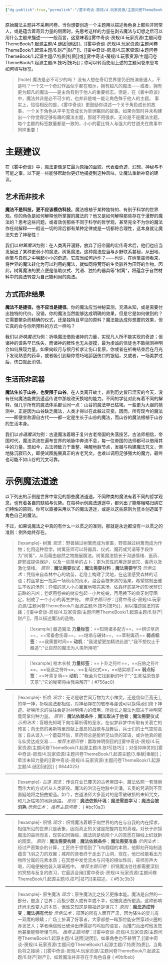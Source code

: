 ```yaml
---
{"dg-publish":true,"permalink":"/雾中奇谈-房规/4.玩家资源/主题问卷ThemeBook/1.起源主题/9.原始魔法/"}
---
```


原始魔法主题并不采用问卷。当你想要创造一个主题用以描述角色身上那些非同常人，或是蕴含着奇异力量的侧面时，先思考这样的力量在剥去魔法与幻想之后可以用什么主题来描述——一般而言，这意味着[[雾中奇谈-房规/4.玩家资源/主题问卷ThemeBook/1.起源主题/4.谜团\|谜团]]、[[雾中奇谈-房规/4.玩家资源/主题问卷ThemeBook/1.起源主题/6.财产\|财产]]、[[雾中奇谈-房规/4.玩家资源/主题问卷ThemeBook/1.起源主题/7.特质\|特质]]或[[雾中奇谈-房规/4.玩家资源/主题问卷ThemeBook/1.起源主题/8.技巧\|技巧]]；你可以转而使用上述的主题问卷来思考如何填写标签。
>[!note] 魔法是必不可少的吗？
>没有人想在奇幻世界里仍旧扮演普通人，不是吗？一个又一个奇幻作品似乎都在暗示，拥有超凡的魔法——或者，拥有更为超凡的魔法——是主角有别于他人的重要标志。但是，在《雾中奇谈》中，魔法并非是必不可少的，也并非是唯一能让角色殊于他人的主题。
>事实上，恰恰相反的是，《雾中奇谈》更鼓励你讲述一个关于角色成长的故事，一个关于角色从平平无奇成长为举世瞩目的故事。如果你暂时并未构建出一个你觉得足够有趣的魔法主题，那就不用强求。无论是不是魔法主题，每个主题的标签数量都是一致的，小小的霍比特人与强大的甘道夫在故事中同样重要！
>
# 主题建议
在《雾中奇谈》中，魔法更像是它最为原始的面貌，代表着奇迹、幻想、神秘与不可能之事。以下是一些能够帮助你更好地捕捉到这种风味，让魔法重新神奇的建议。
## 艺术而非技术
**魔法不是科技，更不应该模仿科技**。魔法根植于某种独特的、有别于科学的世界观。你的角色是如何解释他所掌握的魔法的？他又是如何解释那些存在于漫野的魔法的？思考这些问题，或者效仿那些不同于科学的哲学观，甚至完全不为你的魔法作任何解释——假设一切的背后都有某种定律或是一切都符合理性，这本身就让魔法失去了神秘性！

我们以*树篱魔法*为例：在人类离开漫野，放弃了旧帝国的宏伟奇术后，他们也应当发展出了某种更弱小的魔法，树篱魔法。这种魔法应当与乡野联系甚秘，从田地、树篱与自然之中唤起小小的奇迹。它应当如何运作？——也许，在树篱巫师看来，将世界的魔法转化为可以利用的魔法，就如同将荒野的生灵驯养为田野的作物。因此，树篱魔法的要点便是借助仪式、咒语、独特的器具等"树篱"，将蕴含于自然材料中的魔法转变为自己能利用的魔法。

## 方式而非结果
**魔法不是捷径，也不应当是捷径**。你的魔法应当神秘莫测，充满未知，或是需要付出独特的代价。没错，你的魔法当然能够达成明确的效果，但是它是如何做到的？它需要繁杂而精确的仪式，还是独特且罕见的原料？魔法能达成你想要的效果，但它真的会与你所预料的方式一样吗？

我们以*祈唤魔法*为例：祈唤魔法借助诸神的力量，实现凡人所不能实现的奇迹；但诸神的谱系早已佚失，而诸神的脾性也无从捉摸，最为虔诚的信徒也不敢揣测神明会如何展现力量。如果向皎月与银月祈求让伤口复原，你或者在祈祷结束后在月光下发现熟悉的药草，或者吸引到帮你乖巧地舔舐伤口的银貂，又或者，一场美梦过后，伤口就此消弭。

## 生活而非武器
**魔法生长于山谷，也受限于山谷**。在人类离开故土，直到历史皆已湮灭的今天，没有任何魔法能做到遥远传说中那般改天换地的能力。不同的学徒对此有着不同的解释，但几乎所有的魔法体系都认同一点：山谷的魔法早已枯竭。一些更为大胆的猜测中，正是因为山谷缺乏魔法，人类才得以在此躲过灾变。因而，所有现今的魔法——即便宣称源自古代——都一定是生长于山谷的魔法，而山谷的魔法根植于山谷的生活本身。

我们以*古道魔法*为例：古道魔法着眼于复兴古老帝国的失落技艺，古法师相信，帝国时代，魔法洪流在遍布世界的地脉中奔流不息，每一位帝国的法师都可以借用其中的力量。现如今，古法师致力于重整、唤醒地脉节点，发掘与构建魔法咒文，但地脉沉寂已久，即便试图施展真正的古老咒文，也难以调用足够强大的魔力，最终也可能不如山谷的咒文可靠。

# 示例魔法道途
以下列出的示例是世界中常见的那些魔法道途，不同种类的魔法有着不同的哲学观念，也有着各自的缺陷与优势。在每种示例魔法道途中，都列出了能够粗略归纳它们特性的原则。你可以直接采用以下的魔法道途，或是以这些原则为蓝本创造属于角色自己的魔法。

不过，如果说魔法之中真的有什么一以贯之的准则，那就是永远都没有一以贯之的准则：例外始终存在。
> [!example]- 树篱
>*观念*：野兽越过树篱而成为家畜，野菜越过树篱而成为作物；化用这种哲学，树篱巫师可以将器具、仪式、魔药或咒语等手段作为"树篱"，从而藉由自然之物施展魔法。树篱魔法擅长于沟通情绪、医药、辟邪或提供保护，以及一些简单的占卜；更为恶性的用途是诅咒、毒药以及激化情绪。
>*原则*：**魔法需要仪式**；**魔法需要材料**；**魔法需要学习**
>*示例法术*：凭借来自森林中心的幼苗，老隐士构建了灵地，在这里感受森林的话语；村巫拿出一瓶第一场秋雨的雨水，混合荔枝未熟的落果，希望熬制出催生丰收的汤剂；异域的旅人小心翼翼地喝完茶汤，依靠杯底茶叶的形状辨识前路的吉凶；老妪用卷曲的树皮包起一小片蛇蜕，再用换下的兽牙刺穿固定，制成了一个小小的再生护符。
>*推荐主题问卷*：[[雾中奇谈-房规/4.玩家资源/主题问卷ThemeBook/1.起源主题/8.技巧\|技巧]]，用以描述魔法的实践；[[雾中奇谈-房规/4.玩家资源/主题问卷ThemeBook/1.起源主题/6.财产\|财产]]，用以描述魔法的造物。
>>[!example] 酿造魔法
>>**力量标签**：==知晓诸多配方==，==辨识草药==，==常备愈伤膏==，==坩埚与碾钵==，==萃制毒药==
>>**弱点标签**：==我需要时间==
>>**动机**："我渴望更加精进此道";"我不想仅止于酿造";"让自然的魔法为人类所用吧"
>---
>>[!example] 枯木长杖
>>**力量标签**：==卜卦之符叶==，==庇佑之符叶==，==驱逐之符叶==，==复萌仪式==，==结实顺手==
>>**弱点标签**：==叶需复萌==
>>**动机**："我会为它找到新的叶子";"生死枯荣皆是天意";"它的秘密将由我来解开"
{ #756ac0}


---
> [!example]- 祈唤
>*观念*：无论是敬世间万物为大小神灵，还是信仰至高无上的单一神，祈唤魔法都相信，对神秘存在的敬奉与虔诚可以换得祂们降下神迹。祈唤所求的往往会是对神明伟力的借用，所擅长之魔法也取决于神明究竟司掌何种力量。
>*原则*：**魔法依赖条件**；**魔法取决于他者**；**魔法需要仪式**
>*示例法术*：盲眼先知喝下向帘幕祈得的圣水，在似梦非梦中听取有关衰亡的预言；向无伤的奥斯特里昂献上激昂的战歌与战舞后，兵士们的士气空前高涨；自从误入一个蘑菇环后，草药师总是能听见仙灵的耳语，或许他真的能与仙灵达成交易......
>*推荐主题问卷*：赢取神明侧目的[[雾中奇谈-房规/4.玩家资源/主题问卷ThemeBook/1.起源主题/8.技巧\|技巧]]；对信仰神灵的[[雾中奇谈-房规/4.玩家资源/主题问卷ThemeBook/1.起源主题/3.奉献\|奉献]]；牵涉未知力量的[[雾中奇谈-房规/4.玩家资源/主题问卷ThemeBook/1.起源主题/4.谜团\|谜团]]
{ #844025}


---
> [!example]- 古道
>*观念*：传说在业已覆灭的古老帝国中，魔法依照一套瑰丽而伟大的方式听从人类驱役。魔法的洪流在地脉中奔涌，玄奥的咒语则不容置疑地将之扭曲塑造。如今，古道法师大多面对的是零散破损的未知咒文，和几近枯竭的地脉通路。
>*原则*：**魔法依赖环境**；**魔法需要学习**；**魔法会被消耗**
>*示例法术*：
>*推荐主题问卷*：
{ #bc10a3}


---
> [!example]- 织锦
>*观念*：织锦魔法着眼于向世界的内在与自我的内在探求，相信所见的世界只是表象，因而真正的关键是把握内在的真理。对长于织锦魔法的巫师而言，现实如同锦缎，魔法则是依照个人的意愿在锦缎上织就新的图案。
>*原则*：**魔法需要构建**；**魔法依赖条件**；**魔法需要准备**
>*示例法术*：经过严密繁杂的计算，工匠终于领悟到了飞鸟翱翔的本质，他即刻开始制造蕴含飞羽之力的双翼；城邦的贤者终于走出了山洞，现在，他已经能看出万物所分属的元素本质；在冥想中发觉流水与闪电的相似性后，巫师厉声大喝，闪电便被他装入玻璃瓶中。
>*推荐主题问卷*：织锦魔法往往都需要深刻的冥想与反复的练习，它最适合用[[雾中奇谈-房规/4.玩家资源/主题问卷ThemeBook/1.起源主题/8.技巧\|技巧]]来描述。
{ #53c3b3}


---
> [!example]- 原生魔法
>*观念*：原生魔法比之技艺更像本能。魔法是自然的一部分，塑造了世界；而极少数人或有幸或不幸，也被魔法所塑造。这种影响还尚未改变人的本质，但谁又知这是赐福还是诅咒？
>*原则*：**魔法造成转变**；**魔法拥有代价**
>*示例法术*：部落的所有人面容严肃，因为降生的婴儿有一双鹰的眼睛；广场上挤满了好事者，大家都想一睹那位能安然穿越火圈的赤发艺人；学者确信他已破译出侏儒那鸟鸣般的语言，而推门而出时他发觉他甚至能够听懂鸟鸣。
>*推荐主题问卷*：[[雾中奇谈-房规/4.玩家资源/主题问卷ThemeBook/1.起源主题/4.谜团\|谜团]]，如果角色也不甚明了;[[雾中奇谈-房规/4.玩家资源/主题问卷ThemeBook/1.起源主题/7.特质\|特质]]，当角色将之接纳；[[雾中奇谈-房规/4.玩家资源/主题问卷ThemeBook/1.起源主题/6.财产\|财产]]，如若魔法并非存在于角色自身
{ #9bfbeb}


